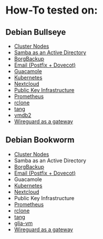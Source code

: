 # How-To tested on:

## Debian Bullseye
- [Cluster Nodes](debian/bullseye/cluster-nodes/howto.md)
- [Samba as an Active Directory](debian/bullseye/active-directory/howto.md)
- [BorgBackup](debian/bullseye/borgbackup/howto.md)
- [Email (Postfix + Dovecot)](debian/bullseye/email/howto.md)
- [Guacamole](debian/bullseye/guacamole/howto.md)
- [Kubernetes](debian/bullseye/kubernetes/howto.md)
- [Nextcloud](debian/bullseye/nextcloud/howto.md)
- [Public Key Infrastructure](debian/bullseye/pki/howto.md)
- [Prometheus](debian/bullseye/prometheus/howto.md)
- [rclone](debian/bullseye/rclone/howto.md)
- [tang](debian/bullseye/tang/howto.md)
- [vmdb2](debian/bullseye/vmdb2/howto.md)
- [Wireguard as a gateway](debian/bullseye/gateway/howto.md)

## Debian Bookworm
- [Cluster Nodes](debian/bookworm/cluster-nodes/howto.md)
- Samba as an Active Directory
- [BorgBackup](debian/bookworm/borgbackup/howto.md)
- [Email (Postfix + Dovecot)](debian/bookworm/email/howto.md)
- Guacamole
- [Kubernetes](debian/bookworm/kubernetes/howto.md)
- [Nextcloud](debian/bookworm/nextcloud/howto.md)
- Public Key Infrastructure
- [Prometheus](debian/bookworm/prometheus/howto.md)
- [rclone](debian/bookworm/rclone/howto.md)
- [tang](debian/bookworm/tang/howto.md)
- [glia-vm](debian/bookworm/glia-vm/howto.md)
- [Wireguard as a gateway](debian/bookworm/gateway/howto.md)